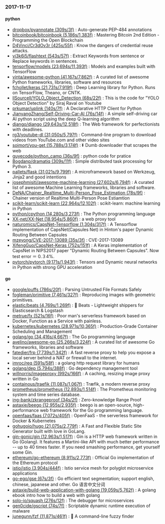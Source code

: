 ### 2017-11-17

#### python
* [dropbox/pyannotate (309s/3f)](https://github.com/dropbox/pyannotate) : Auto-generate PEP-484 annotations
* [bitcoinbook/bitcoinbook (5,186s/1,383f)](https://github.com/bitcoinbook/bitcoinbook) : Mastering Bitcoin 2nd Edition - Programming the Open Blockchain
* [D4Vinci/Cr3dOv3r (425s/55f)](https://github.com/D4Vinci/Cr3dOv3r) : Know the dangers of credential reuse attacks.
* [vi3k6i5/flashtext (543s/57f)](https://github.com/vi3k6i5/flashtext) : Extract Keywords from sentence or Replace keywords in sentences.
* [tensorflow/models (23,694s/11,393f)](https://github.com/tensorflow/models) : Models and examples built with TensorFlow
* [vinta/awesome-python (41,167s/7,862f)](https://github.com/vinta/awesome-python) : A curated list of awesome Python frameworks, libraries, software and resources
* [fchollet/keras (21,731s/7,919f)](https://github.com/fchollet/keras) : Deep Learning library for Python. Runs on TensorFlow, Theano, or CNTK.
* [llSourcell/YOLO_Object_Detection (68s/22f)](https://github.com/llSourcell/YOLO_Object_Detection) : This is the code for "YOLO Object Detection" by Siraj Raval on Youtube
* [prkumar/uplink (140s/7f)](https://github.com/prkumar/uplink) : A Declarative HTTP Client for Python
* [JianyangZhang/Self-Driving-Car-AI (76s/14f)](https://github.com/JianyangZhang/Self-Driving-Car-AI) : A simple self-driving car AI python script using the deep Q-learning algorithm
* [django/django (29,643s/12,518f)](https://github.com/django/django) : The Web framework for perfectionists with deadlines.
* [rg3/youtube-dl (31,050s/5,797f)](https://github.com/rg3/youtube-dl) : Command-line program to download videos from YouTube.com and other video sites
* [soimort/you-get (15,788s/3,174f)](https://github.com/soimort/you-get) : ⏬ Dumb downloader that scrapes the web
* [guyecode/python_camp (36s/9f)](https://github.com/guyecode/python_camp) : python code for pratice
* [Bogdanp/dramatiq (309s/11f)](https://github.com/Bogdanp/dramatiq) : Simple distributed task processing for Python 3.
* [pallets/flask (31,021s/9,799f)](https://github.com/pallets/flask) : A microframework based on Werkzeug, Jinja2 and good intentions
* [josephmisiti/awesome-machine-learning (27,602s/6,794f)](https://github.com/josephmisiti/awesome-machine-learning) : A curated list of awesome Machine Learning frameworks, libraries and software.
* [DeNA/Chainer_Realtime_Multi-Person_Pose_Estimation (78s/9f)](https://github.com/DeNA/Chainer_Realtime_Multi-Person_Pose_Estimation) : Chainer version of Realtime Multi-Person Pose Estiamtion
* [scikit-learn/scikit-learn (22,964s/12,102f)](https://github.com/scikit-learn/scikit-learn) : scikit-learn: machine learning in Python
* [python/cpython (14,280s/3,273f)](https://github.com/python/cpython) : The Python programming language
* [XX-net/XX-Net (18,954s/5,860f)](https://github.com/XX-net/XX-Net) : a web proxy tool
* [naturomics/CapsNet-Tensorflow (1,304s/317f)](https://github.com/naturomics/CapsNet-Tensorflow) : A Tensorflow implementation of CapsNet(Capsules Net) in Hinton's paper Dynamic Routing Between Capsules
* [mzeyong/CVE-2017-13089 (35s/3f)](https://github.com/mzeyong/CVE-2017-13089) : CVE-2017-13089
* [XifengGuo/CapsNet-Keras (752s/151f)](https://github.com/XifengGuo/CapsNet-Keras) : A Keras implementation of CapsNet in NIPS2017 paper "Dynamic Routing Between Capsules". Now test error ＝ 0.３4%.
* [pytorch/pytorch (9,171s/1,943f)](https://github.com/pytorch/pytorch) : Tensors and Dynamic neural networks in Python with strong GPU acceleration

#### go
* [google/puffs (786s/20f)](https://github.com/google/puffs) : Parsing Untrusted File Formats Safely
* [fogleman/primitive (7,461s/327f)](https://github.com/fogleman/primitive) : Reproducing images with geometric primitives.
* [elastic/beats (4,769s/1,269f)](https://github.com/elastic/beats) : 🐠 Beats - Lightweight shippers for Elasticsearch & Logstash
* [metrue/fx (521s/16f)](https://github.com/metrue/fx) : Poor man's serverless framework based on Docker, Function as a Service with painless.
* [kubernetes/kubernetes (28,971s/10,365f)](https://github.com/kubernetes/kubernetes) : Production-Grade Container Scheduling and Management
* [golang/go (34,416s/4,667f)](https://github.com/golang/go) : The Go programming language
* [avelino/awesome-go (25,266s/3,224f)](https://github.com/avelino/awesome-go) : A curated list of awesome Go frameworks, libraries and software
* [fatedier/frp (7,739s/1,342f)](https://github.com/fatedier/frp) : A fast reverse proxy to help you expose a local server behind a NAT or firewall to the internet.
* [imroc/req (591s/58f)](https://github.com/imroc/req) : a golang http request library for humans
* [golang/dep (5,794s/388f)](https://github.com/golang/dep) : Go dependency management tool
* [willnorris/imageproxy (992s/166f)](https://github.com/willnorris/imageproxy) : A caching, resizing image proxy written in Go
* [containous/traefik (11,087s/1,067f)](https://github.com/containous/traefik) : Træfik, a modern reverse proxy
* [prometheus/prometheus (12,893s/1,514f)](https://github.com/prometheus/prometheus) : The Prometheus monitoring system and time series database.
* [ing-bank/zkrangeproof (34s/2f)](https://github.com/ing-bank/zkrangeproof) : Zero-knowledge Range Proof
* [astaxie/beego (12,955s/2,935f)](https://github.com/astaxie/beego) : beego is an open-source, high-performance web framework for the Go programming language.
* [openfaas/faas (7,072s/405f)](https://github.com/openfaas/faas) : OpenFaaS - the serverless framework for Docker & Kubernetes
* [gohugoio/hugo (21,075s/2,779f)](https://github.com/gohugoio/hugo) : A Fast and Flexible Static Site Generator built with love in GoLang.
* [gin-gonic/gin (12,963s/1,517f)](https://github.com/gin-gonic/gin) : Gin is a HTTP web framework written in Go (Golang). It features a Martini-like API with much better performance -- up to 40 times faster. If you need smashing performance, get yourself some Gin.
* [ethereum/go-ethereum (8,911s/2,773f)](https://github.com/ethereum/go-ethereum) : Official Go implementation of the Ethereum protocol
* [istio/istio (3,904s/444f)](https://github.com/istio/istio) : Istio service mesh for polyglot microservice applications
* [go-ego/gse (67s/3f)](https://github.com/go-ego/gse) : Go efficient text segmentation; support english, chinese, japanese and other. Go 语言中文分词
* [astaxie/build-web-application-with-golang (19,059s/5,762f)](https://github.com/astaxie/build-web-application-with-golang) : A golang ebook intro how to build a web with golang
* [solo-io/squash (276s/12f)](https://github.com/solo-io/squash) : The debugger for microservices
* [gen0cide/gscript (74s/7f)](https://github.com/gen0cide/gscript) : Scriptable dynamic runtime execution of malware
* [junegunn/fzf (11,871s/461f)](https://github.com/junegunn/fzf) : 🌸 A command-line fuzzy finder
